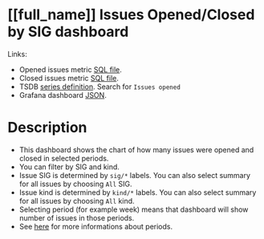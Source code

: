<h1 id="kubernetes-dashboard">[[full_name]] Issues Opened/Closed by SIG dashboard</h1>
<p>Links:</p>
<ul>
<li>Opened issues metric <a href="https://github.com/cncf/devstats/blob/master/metrics/kubernetes/labels_sig_kind.sql" target="_blank">SQL file</a>.</li>
<li>Closed issues metric <a href="https://github.com/cncf/devstats/blob/master/metrics/kubernetes/labels_sig_kind_closed.sql" target="_blank">SQL file</a>.</li>
<li>TSDB <a href="https://github.com/cncf/devstats/blob/master/metrics/kubernetes/metrics.yaml" target="_blank">series definition</a>. Search for <code>Issues opened</code></li>
<li>Grafana dashboard <a href="https://github.com/cncf/devstats/blob/master/grafana/dashboards/kubernetes/issues-opened-closed-by-sig.json" target="_blank">JSON</a>.</li>
</ul>
<h1 id="description">Description</h1>
<ul>
<li>This dashboard shows the chart of how many issues were opened and closed in selected periods.</li>
<li>You can filter by SIG and kind.</li>
<li>Issue SIG is determined by <code>sig/*</code> labels. You can also select summary for all issues by choosing <code>All</code> SIG.</li>
<li>Issue kind is determined by <code>kind/*</code> labels. You can also select summary for all issues by choosing <code>All</code> kind.</li>
<li>Selecting period (for example week) means that dashboard will show number of issues in those periods.</li>
<li>See <a href="https://github.com/cncf/devstats/blob/master/docs/periods.md" target="_blank">here</a> for more informations about periods.</li>
</ul>
